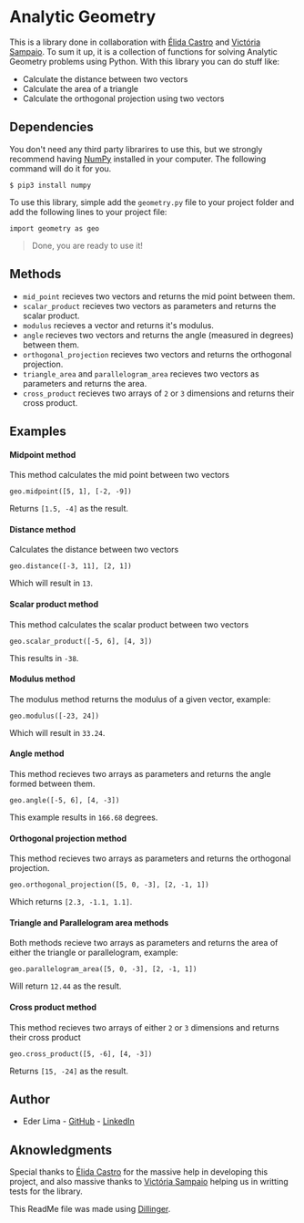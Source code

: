 # Analytic Geometry

This is a library done in collaboration with [Élida Castro](https://github.com/elidacastro) and [Victória Sampaio](https://github.com/suzuyay). To sum it up, it is a collection of functions for solving Analytic Geometry problems using Python. With this library you can do stuff like:

 - Calculate the distance between two vectors
 - Calculate the area of a triangle
 - Calculate the orthogonal projection using two vectors
 
## Dependencies

You don't need any third party librarires to use this, but we strongly recommend having [NumPy](https://github.com/numpy/numpy) installed in your computer. The following command will do it for you.

```
$ pip3 install numpy
```

To use this library, simple add the `geometry.py` file to your project folder and add the following lines to your project file:

```
import geometry as geo
```

> Done, you are ready to use it!

## Methods

- `mid_point` recieves two vectors and returns the mid point between them.
- `scalar_product` recieves two vectors as parameters and returns the scalar product.
- `modulus` recieves a vector and returns it's modulus.
- `angle` recieves two vectors and returns the angle (measured in degrees) between them.
- `orthogonal_projection` recieves two vectors and returns the orthogonal projection.
- `triangle_area` and `parallelogram_area` recieves two vectors as parameters and returns the area.
- `cross_product` recieves two arrays of `2` or `3` dimensions and returns their cross product.

## Examples

#### Midpoint method
This method calculates the mid point between two vectors

```
geo.midpoint([5, 1], [-2, -9])
```

Returns `[1.5, -4]` as the result.

#### Distance method
Calculates the distance between two vectors

```
geo.distance([-3, 11], [2, 1])
```

Which will result in `13`.

#### Scalar product method
This method calculates the scalar product between two vectors

```
geo.scalar_product([-5, 6], [4, 3])
```

This results in `-38`.

#### Modulus method
The modulus method returns the modulus of a given vector, example:

```
geo.modulus([-23, 24])
```

Which will result in `33.24`.

#### Angle method
This method recieves two arrays as parameters and returns the angle formed between them.

```
geo.angle([-5, 6], [4, -3])
```

This example results in `166.68` degrees.


#### Orthogonal projection method
This method recieves two arrays as parameters and returns the orthogonal projection.

```
geo.orthogonal_projection([5, 0, -3], [2, -1, 1])
```

Which returns `[2.3, -1.1, 1.1]`.

#### Triangle and Parallelogram area methods

Both methods recieve two arrays as parameters and returns the area of either the triangle or parallelogram, example:

```
geo.parallelogram_area([5, 0, -3], [2, -1, 1])
```

Will return `12.44` as the result.

#### Cross product method

This method recieves two arrays of either `2` or `3` dimensions and returns their cross product

```
geo.cross_product([5, -6], [4, -3])
```

Returns `[15, -24]` as the result.

## Author
- Eder Lima - [GitHub](https://github.com/Nxrth-x) - [LinkedIn](https://linkedin.com/in/lima-eder)

## Aknowledgments

Special thanks to [Élida Castro](https://github.com/elidacastro) for the massive help in developing this project, and also massive thanks to [Victória Sampaio](https://github.com/suzuyay) helping us in writting tests for the library.

This ReadMe file was made using [Dillinger](https://dillinger.io).
